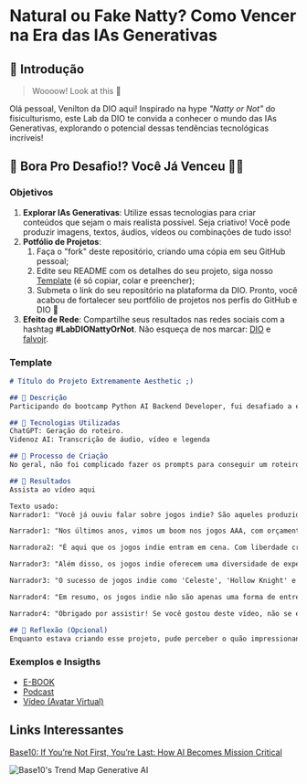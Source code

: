 # Natural ou Fake Natty? Como Vencer na Era das IAs Generativas

## 🚀 Introdução

> Woooow! Look at this 👀

Olá pessoal, Venilton da DIO aqui! Inspirado na hype _"Natty or Not"_ do fisiculturismo, este Lab da DIO te convida a conhecer o mundo das IAs Generativas, explorando o potencial dessas tendências tecnológicas incríveis!

## 🎯 Bora Pro Desafio!? Você Já Venceu 💪🤓

### Objetivos

1. **Explorar IAs Generativas**: Utilize essas tecnologias para criar conteúdos que sejam o mais realista possível. Seja criativo! Você pode produzir imagens, textos, áudios, vídeos ou combinações de tudo isso!
1. **Potfólio de Projetos**:
    1. Faça o "fork" deste repositório, criando uma cópia em seu GitHub pessoal;
    2. Edite seu README com os detalhes do seu projeto, siga nosso [Template](#template) (é só copiar, colar e preencher);
    3. Submeta o link do seu repositório na plataforma da DIO. Pronto, você acabou de fortalecer seu portfólio de projetos nos perfis do GitHub e DIO 🚀
1. **Efeito de Rede**: Compartilhe seus resultados nas redes sociais com a hashtag **#LabDIONattyOrNot**. Não esqueça de nos marcar: [DIO](https://www.linkedin.com/school/dio-makethechange) e [falvojr](https://www.linkedin.com/in/falvojr).

### Template

```markdown
# Título do Projeto Extremamente Aesthetic ;)

## 📒 Descrição
Participando do bootcamp Python AI Backend Developer, fui desafiado a explorar IAs Generativas para criar conteúdos o mais realista possível. De imagens a textos, áudios e vídeos, busquei ser criativo e imergir no mundo das IAs Generativas. Como resultado, produzi um vídeo falando sobre a importância dos jogos indies. Confira o resultado dessa jornada de aprendizado e criatividade!

## 🤖 Tecnologias Utilizadas
ChatGPT: Geração do roteiro.
Videnoz AI: Transcrição de áudio, vídeo e legenda

## 🧐 Processo de Criação
No geral, não foi complicado fazer os prompts para conseguir um roteiro inteiro em poucos segundos. Minha maior surpresa foi com o quão simples é fazer algo que, no passado, levaria ao menos algumas horas para produzir. O ChatGPT já é uma IA bem conhecida e já havia utilizado antes, já com o VidenozAI foi algo novo que me apareceu. Sua interface me fez relembrar o Canva, e é simples da mesma maneira! No geral, foi uma experiência gratificante e me deixou animado para criar mais conteúdo sobre diversos temas no futuro!

## 🚀 Resultados
Assista ao vídeo aqui

Texto usado:
Narrador1: "Você já ouviu falar sobre jogos indie? São aqueles produzidos de forma independente, muitas vezes por pequenas equipes de desenvolvedores apaixonados. Mas você sabia que esses jogos têm um papel fundamental na indústria de games?"

Narrador1: "Nos últimos anos, vimos um boom nos jogos AAA, com orçamentos milionários e produções de alto nível. No entanto, essa corrida pelo realismo muitas vezes deixou de lado a inovação e a criatividade."

Narradora2: "É aqui que os jogos indie entram em cena. Com liberdade criativa e menor pressão comercial, os desenvolvedores independentes podem explorar novas ideias, experimentar mecânicas únicas e contar histórias emocionantes."

Narrador3: "Além disso, os jogos indie oferecem uma diversidade de experiências que muitas vezes não são encontradas nos jogos mainstream. Desde narrativas íntimas até desafios de gameplay inovadores, há algo para todos os gostos."

Narrador3: "O sucesso de jogos indie como 'Celeste', 'Hollow Knight' e 'Undertale' mostra que esses títulos podem não apenas competir com os grandes, mas também inspirar mudanças na indústria como um todo."

Narrador4: "Em resumo, os jogos indie não são apenas uma forma de entretenimento, são uma fonte de inovação, diversidade e inspiração. Então, da próxima vez que você estiver procurando por uma experiência única, dê uma chance aos jogos indie. Quem sabe você não descobre seu novo jogo favorito?"

Narrador4: "Obrigado por assistir! Se você gostou deste vídeo, não se esqueça de deixar um like e se inscrever para mais conteúdo sobre jogos e cultura geek. Até a próxima!"

## 💭 Reflexão (Opcional)
Enquanto estava criando esse projeto, pude perceber o quão impressionante é o poder das IAs. Me entusiasma para criar mais e obviamente me ansia para ver como isso vai evoluir para algo melhor ainda. Há muito espaço nesse incrível e fascinante campo das Inteligências Artificiais! Acredito que essas tecnologias têm o potencial de impactar positivamente na vida das pessoas e contribuir para uma sociedade mais inclusiva e conectada.
```

### Exemplos e Insigths

- [E-BOOK](/exemplos/E-BOOK.md)
- [Podcast](/exemplos/PODCAST.md)
- [Vídeo (Avatar Virtual)](/exemplos/VIDEO.md)

## Links Interessantes

[Base10: If You’re Not First, You’re Last: How AI Becomes Mission Critical](https://base10.vc/post/generative-ai-mission-critical/)

![Base10's Trend Map Generative AI](https://github.com/digitalinnovationone/lab-natty-or-not/assets/730492/f4df26e8-f8f7-4419-8252-c69d73ea930c)
